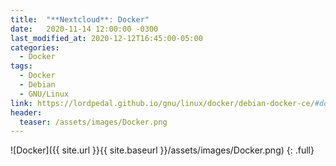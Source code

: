 ```yaml
---
title:  "**Nextcloud**: Docker"
date:   2020-11-14 12:00:00 -0300
last_modified_at: 2020-12-12T16:45:00-05:00
categories:
  - Docker
tags:
  - Docker
  - Debian
  - GNU/Linux
link: https://lordpedal.github.io/gnu/linux/docker/debian-docker-ce/#docker-nextcloud
header:
  teaser: /assets/images/Docker.png
---
```


![Docker]({{ site.url }}{{ site.baseurl }}/assets/images/Docker.png)
{: .full}
